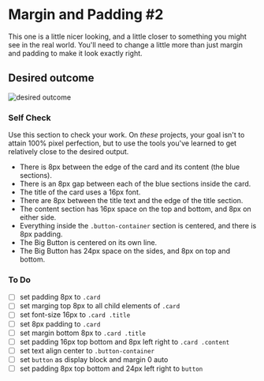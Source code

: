 # Margin and Padding #2

This one is a little nicer looking, and a little closer to something you might see in the real world. You'll need to change a little more than just margin and padding to make it look exactly right.

## Desired outcome

![desired outcome](./desired-outcome.png)

### Self Check

Use this section to check your work. On _these_ projects, your goal isn't to attain 100% pixel perfection, but to use the tools you've learned to get relatively close to the desired output.

- There is 8px between the edge of the card and its content (the blue sections).
- There is an 8px gap between each of the blue sections inside the card.
- The title of the card uses a 16px font.
- There are 8px between the title text and the edge of the title section.
- The content section has 16px space on the top and bottom, and 8px on either side.
- Everything inside the `.button-container` section is centered, and there is 8px padding.
- The Big Button is centered on its own line.
- The Big Button has 24px space on the sides, and 8px on top and bottom.

### To Do

- [ ] set padding 8px to `.card`
- [ ] set marging top 8px to all child elements of `.card`
- [ ] set font-size 16px to `.card .title`
- [ ] set 8px padding to `.card`
- [ ] set margin bottom 8px to `.card .title`
- [ ] set padding 16px top bottom and 8px left right to `.card .content`
- [ ] set text align center to `.button-container`
- [ ] set `button` as display block and margin 0 auto
- [ ] set padding 8px top bottom and 24px left right to `button`
